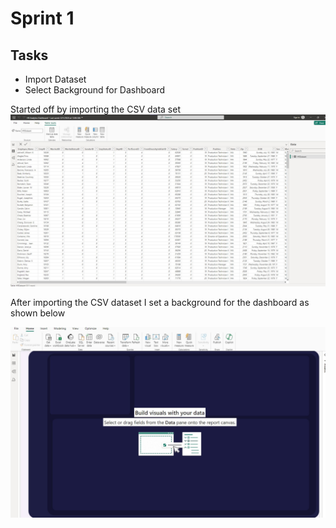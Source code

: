 # Sprint 1

## Tasks
* Import Dataset
* Select Background for Dashboard

Started off by importing the CSV data set
![](https://github.com/Nwiradiradja/PowerBI/blob/main/Sprint1/DatasetImported.jpg?raw=true)

After importing the CSV dataset I set a background for the dashboard as shown below

![](https://github.com/Nwiradiradja/PowerBI/blob/main/Sprint1/Sprint1%20Image.jpg?raw=true)
